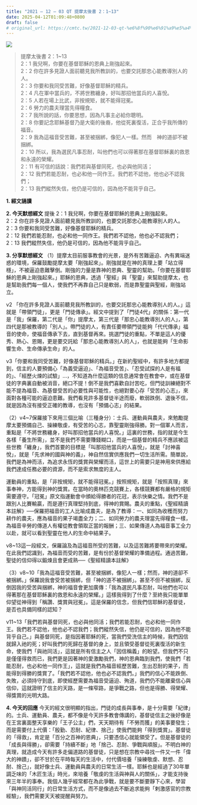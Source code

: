 ```yaml
---
title: "2021 – 12 – 03 QT 提摩太後書 2：1~13"
date: 2025-04-12T01:09:48+0800
draft: false
# original_url: https://cmtc.tw/2021-12-03-qt-%e6%8f%90%e6%91%a9%e5%a4%aa%e5%be%8c%e6%9b%b8-2%ef%bc%9a113
---
```


![](/images/qt.jpg)
> 提摩太後書 2：1\~13  
> 2：1 我兒啊，你要在基督耶穌的恩典上剛強起來。  
> 2：2 你在許多見證人面前聽見我所教訓的，也要交託那忠心能教導別人的人。  
> 2：3 你要和我同受苦難，好像基督耶穌的精兵。  
> 2：4 凡在軍中當兵的，不將世務纏身，好叫那招他當兵的人喜悅。  
> 2：5 人若在場上比武，非按規矩，就不能得冠冕。  
> 2：6 勞力的農夫理當先得糧食。  
> 2：7 我所說的話，你要思想，因為凡事主必給你聰明。  
> 2：8 你要記念耶穌基督乃是大衛的後裔，他從死裏復活，正合乎我所傳的福音。  
> 2：9 我為這福音受苦難，甚至被捆綁，像犯人一樣。然而　神的道卻不被捆綁。  
> 2：10 所以，我為選民凡事忍耐，叫他們也可以得著那在基督耶穌裏的救恩和永遠的榮耀。  
> 2：11 有可信的話說：我們若與基督同死，也必與他同活；  
> 2：12 我們若能忍耐，也必和他一同作王。我們若不認他，他也必不認我們；  
> 2：13 我們縱然失信，他仍是可信的，因為他不能背乎自己。

**1. 經文誦讀**

**2.  今天默想經文**
提後 2：1 我兒啊，你要在基督耶穌的恩典上剛強起來。  
2：2 你在許多見證人面前聽見我所教訓的，也要交託那忠心能教導別人的人。  
2：3 你要和我同受苦難，好像基督耶穌的精兵。  
2：12 我們若能忍耐，也必和他一同作王。我們若不認他，他也必不認我們；  
2：13 我們縱然失信，他仍是可信的，因為他不能背乎自己。

**3. 分享默想經文**
（1）提摩太目前服事教會的光景，是外有苦難逼迫、內有異端迷惑的環境，保羅鼓勵提摩太要「剛強起來」。剛強就是在神的真理上要「站立得穩」，不被逼迫患難擊倒。剛強的力量是靠神的恩典、聖靈的幫助。「你要在基督耶穌的恩典上剛強起來。」耶穌的恩典，透過「聖經」與「聖靈」來幫助提摩太，也是幫助我們每一個人，使我們不再靠自己只是軟弱，而是靠聖靈與聖經，剛強站立。

v2 「你在許多見證人面前聽見我所教訓的，也要交託那忠心能教導別人的人。」這就是「帶領門徒」，更是「門徒傳承」。經文中提到了「門徒4代」的關係：第一代是「我」保羅，第二代是「你」提摩太，第三代是「那忠心能教導別人的人」，第四代是那被教導的「別人」。帶門徒的人，有責任要帶領門徒能夠「代代傳承」福音的使命，使福音傳承下去，直到基督再來。挑選門徒的重點，不單是這人的優秀、熱心、恩賜，更是要交託給「那忠心能教導別人的人」，也就是能夠「生命影響生命、生命傳承生命」的人。

v3「你要和我同受苦難，好像基督耶穌的精兵。」在新約聖經中，有許多地方都提到，信主的人要預備心「為義受逼迫」、「為福音受苦」、「忍受試探的人是有福的」、「經歷火煉的試驗」…，不知道為什麼這類的信息通常會在教會中，或在基督徒的字典裏自動被消音，絕口不提！倒不是我們喜歡自討苦吃，但門徒訓練絕對不能不提為福音、為基督受苦的必要性與可能性，也絕對要心存「受苦的心志」，來面對各種可能的逼迫患難。我們看見許多基督徒半途而廢，軟弱跌倒、退後不信，就是因為沒有接受正確的教導，也沒有「預備心志」的結果。

（2）v4\~7保羅接下來用三個比喻（三種身分）：士兵、運動員與農夫，來勉勵提摩太要預備自己、操練敬虔，有受苦的心志，靠聖靈剛強得勝。對一個軍人而言，重點是「不將世務纏身，好叫那招他當兵的人喜悅。」這裏的世務，指的就是今生各樣「養生所需」，並不是我們不需要賺錢糊口，而是一個基督的精兵不應該被這些世務「纏身」，我們首要的目標是「叫那招他當兵的人喜悅」，就是「討神喜悅」，就是「先求神的國與神的義」，神自然信實供應我們一切生活所需。簡單說，我們是為神而活，為追求永恆的獎賞與榮耀而活，這世上的需要只是神用來供應給我們達成任務必要的資源，而不是索求無度的主人。

運動員的重點，是「非按規矩，就不能得冠冕。」按照規矩，就是「按照真理」來事奉神，方能得到神的獎賞。在當時的奧林匹克競賽上，各樣競賽都有嚴格的規矩需要遵守。「冠冕」原文指運動會中頒給得勝者的花冠，表示快樂之情。我們不是跟別人比賽輸贏，而是遵行真理堅持到底，得神的賞賜。農夫的重點，《聖經精讀本註解》──保羅把福音的工人比喻成農夫，是為了教導：一、如同為收穫而努力耕作的農夫，應為福音的果子竭盡全力；二、如同勞力的農夫理當先得糧食一樣，為福音辛勞的傳道人有權從教會領取正當的報酬；三、如果傳道人為福音事工全力以赴，就可以看到聖靈在他人的生命中結果子。

v8\~13這一段經文，保羅論及為這福音所受的苦難，以及這苦難將要帶來的榮耀。在此我們認識到，為福音而受的苦難，是有份於基督榮耀的準備過程。通過苦難，聖徒的信仰得以鍛煉且會更成熟──《聖經精讀本註解》

（3）v8\~10「我為這福音受苦難，甚至被捆綁，像犯人一樣；然而，神的道卻不被捆綁。」保羅說我會受苦被捆綁，但「神的道不被捆綁」。甚至不但不被捆綁，反倒因我的受苦與捆綁，神的福音會更加廣傳：「我為選民凡事忍耐，叫他們也可以得著那在基督耶穌裏的救恩和永遠的榮耀。」這樣我得到了什麼？至終我只能單單仰望從神得到「稱讚、獎賞與冠冕」。這是保羅的信念，但我們信耶穌的基督徒，是否也具備同樣的認知？

v11\~13「我們若與基督同死，也必與他同活；我們若能忍耐，也必和他一同作王。我們若不認他，他也必不認我們；我們縱然失信，他仍是可信的，因為他不能背乎自己。」與基督同死，是指因著耶穌的死，當我們受洗信主的時候，我們因信就歸入祂的死；好叫我們的死歸在基督的身上，並且領受基督從死裏復活的新生命，使我們「與祂同活」，這就是所有信主之人「因信稱義」的盼望。但我們不只是僅僅得救而已，我們更是因著神的愛激勵我們，神的恩典臨到我們，使我們「若能忍耐，也必和他一同作王」，這就是我們為福音經歷苦難，生出忍耐的果子，而能得到得勝的獎賞了。「我們若不認他，他也必不認我們。」我們的信心不能跌倒、失敗，必須持守到底，即使經歷需要為福音受逼迫、殉道，我們仍不能離棄信心與信仰，這就證明了信主的天路，是一條窄路，是爭戰之路，但也是得勝、得榮耀、得獎賞的光明大路。

**4. 今天的回應**
今天的經文很明顯的指出，門徒的成長與事奉，是十分需要「紀律」的。士兵、運動員、農夫，都不像是今天許多教會傳講的，基督徒信主之後好像是在王宮裏面整天享樂的「王子公主」們，天天期待有「不勞而獲」的美事要發生；而是需要付上代價：「殷勤、忍耐、紀律、捨己」使我們能夠「得到獎賞」。基督徒的「得救」，肯定是「百分之百神的恩典」，只要憑信心就能領受了。但是基督徒的「成長與得勝」，卻需要「持續不斷」地「捨己、忍耐、爭戰與順服」。不明白神的真理，就造成今天有許多走偏道路的基督徒，只是想在宗教中尋找一件又一件「偉大的神蹟」，卻不甘於在平時每天的生活中，付代價培養「操練敬虔、默想、忍耐、捨己」，就好像士兵、運動員與農夫的日常生活一樣。耶穌也是經過了30年單調乏味的「木匠生活」時光，來培養「敬虔的生活與神與人的關係」，才能支持後來三年半的事奉。我個人幾乎經常都在為此爭戰，就是要不斷要靜下心來，學習「與神同活同行」的日常生活方式，而不是像過去不斷追求能夠「剌激感官的宗教經驗」，我們需要天天被提醒與努力。
